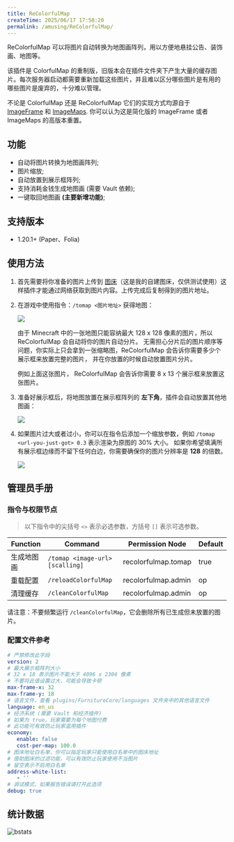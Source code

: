 ```yaml
---
title: ReColorfulMap
createTime: 2025/06/17 17:58:20
permalink: /amusing/ReColorfulMap/
---
```

<CardGrid>
    <LinkCard title="💾 下载地址" href="https://github.com/LunaDeerMC/ReColorfulMap/releases/latest"></LinkCard>
    <LinkCard title="📁 源码地址" href="https://github.com/LunaDeerMC/ReColorfulMap"></LinkCard>
</CardGrid>

ReColorfulMap 可以将图片自动转换为地图画阵列，用以方便地悬挂公告、装饰画、地图等。

该插件是 ColorfulMap 的重制版，旧版本会在插件文件夹下产生大量的缓存图片。每次服务器启动都需要重新加载这些图片，并且难以区分哪些图片是有用的
哪些图片是废弃的，十分难以管理。

不论是 ColorfulMap 还是 ReColorfulMap 它们的实现方式均源自于 [ImageFrame](https://github.com/LOOHP/ImageFrame)
和 [ImageMaps](https://github.com/SydMontague/ImageMaps). 你可以认为这是简化版的 ImageFrame 或者 ImageMaps 的高版本重置。

## 功能

- 自动将图片转换为地图画阵列;
- 图片缩放;
- 自动放置到展示框阵列;
- 支持消耗金钱生成地图画 (需要 Vault 依赖);
- 一键取回地图画 **(主要新增功能)**;

## 支持版本

- 1.20.1+ (Paper、Folia)

## 使用方法

1. 首先需要将你准备的图片上传到 [图床](https://ssl.lunadeer.cn:14437/)（这是我的自建图床，仅供测试使用）这样插件才能通过网络获取到图片内容。上传完成后复制得到的图片地址。

2. 在游戏中使用指令：`/tomap <图片地址>` 获得地图：

   ![](/ReColorfulMap/01.png)

   由于 Minecraft 中的一张地图只能容纳最大 128 x 128 像素的图片，所以 ReColorfulMap 会自动将你的图片自动分片。
   无需担心分片后的图片顺序等问题，你实际上只会拿到一张缩略图，ReColorfulMap 会告诉你需要多少个展示框来放置完整的图片，
   并在你放置的时候自动放置图片分片。

   例如上面这张图片， ReColorfulMap 会告诉你需要 8 x 13 个展示框来放置这张图片。

3. 准备好展示框后，将地图放置在展示框阵列的 **左下角**，插件会自动放置其他地图画：

   ![](/ReColorfulMap/02.png)

4. 如果图片过大或者过小，你可以在指令后添加一个缩放参数，例如 `/tomap <url-you-just-got> 0.3` 表示渲染为原图的 30% 大小。
   如果你希望填满所有展示框边缘而不留下任何白边，你需要确保你的图片分辨率是 **128** 的倍数。

   ![](/ReColorfulMap/03.png)

## 管理员手册

### 指令与权限节点

> 以下指令中的尖括号 `<>` 表示必选参数，方括号 `[]` 表示可选参数。

| Function | Command                         | Permission Node     | Default |
|----------|---------------------------------|---------------------|---------|
| 生成地图画    | `/tomap <image-url> [scalling]` | recolorfulmap.tomap | true    |
| 重载配置     | `/reloadColorfulMap`            | recolorfulmap.admin | op      |
| 清理缓存     | `/cleanColorfulMap`             | recolorfulmap.admin | op      |

请注意：不要频繁运行 `/cleanColorfulMap`，它会删除所有已生成但未放置的图片。

### 配置文件参考

```yaml
# 严禁修改此字段
version: 2
# 最大展示框阵列大小
# 32 x 18 表示图片不能大于 4096 x 2304 像素
# 不要将此值设置过大，可能会导致卡顿
max-frame-x: 32
max-frame-y: 18
# 语言文件，查看 plugins/FurnitureCore/languages 文件夹中的其他语言文件
language: en_us
# 经济系统 (需要 Vault 和经济插件)
# 如果为 true，玩家需要为每个地图付费
# 此功能可有效防止玩家滥用插件
economy:
   enable: false
   cost-per-map: 100.0
# 图床地址白名单，你可以指定玩家只能使用白名单中的图床地址
# 借助图床的过滤功能，可以有效防止玩家使用不当图片
# 留空表示不启用白名单
address-white-list:
   - ''
# 调试模式，如果报告错误请打开此选项
debug: true
```

## 统计数据

![bstats](https://bstats.org/signatures/bukkit/ColorfulMap.svg)

